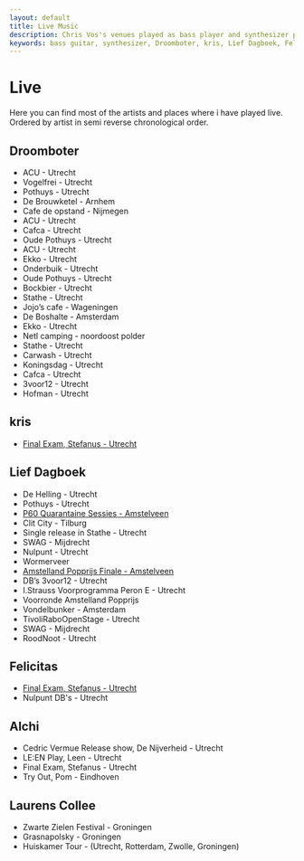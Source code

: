 ```yaml
---
layout: default
title: Live Music
description: Chris Vos's venues played as bass player and synthesizer player.
keywords: bass guitar, synthesizer, Droomboter, kris, Lief Dagboek, Felicitas, Alchi, Laurens Collee, Utrecht conservatory, HKU
---
```


# Live

Here you can find most of the artists and places where i have played live.  
Ordered by artist in semi reverse chronological order.

## Droomboter

- ACU - Utrecht
- Vogelfrei - Utrecht
- Pothuys - Utrecht
- De Brouwketel - Arnhem
- Cafe de opstand - Nijmegen
- ACU - Utrecht
- Cafca - Utrecht
- Oude Pothuys - Utrecht
- ACU - Utrecht
- Ekko - Utrecht
- Onderbuik - Utrecht
- Oude Pothuys - Utrecht
- Bockbier - Utrecht
- Stathe - Utrecht
- Jojo’s cafe - Wageningen
- De Boshalte - Amsterdam
- Ekko - Utrecht
- Netl camping - noordoost polder
- Stathe - Utrecht
- Carwash - Utrecht
- Koningsdag - Utrecht
- Cafca - Utrecht
- 3voor12 - Utrecht
- Hofman - Utrecht

## kris

- [Final Exam, Stefanus - Utrecht](https://www.youtube.com/watch?v=Yxc8Xeb0tRg)

## Lief Dagboek

- De Helling - Utrecht
- Pothuys - Utrecht
- [P60 Quarantaine Sessies - Amstelveen](https://www.youtube.com/watch?v=rfqQGkjsec4)
- Clit City - Tilburg 
- Single release in Stathe - Utrecht  
- SWAG - Mijdrecht
- Nulpunt - Utrecht  
- Wormerveer  
- [Amstelland Popprijs Finale - Amstelveen](https://www.youtube.com/watch?v=koq_ZvIIkVg)  
- DB’s 3voor12 - Utrecht  
- I.Strauss Voorprogramma Peron E - Utrecht  
- Voorronde Amstelland Popprijs
- Vondelbunker - Amsterdam  
- TivoliRaboOpenStage - Utrecht  
- SWAG - Mijdrecht  
- RoodNoot - Utrecht 

## Felicitas

- [Final Exam, Stefanus - Utrecht](https://www.youtube.com/watch?v=_VT6Fzlag-s&ab_channel=Felicitas)
- Nulpunt DB's - Utrecht  

## Alchi

- Cedric Vermue Release show, De Nijverheid - Utrecht  
- LE:EN Play, Leen - Utrecht  
- Final Exam, Stefanus - Utrecht  
- Try Out, Pom - Eindhoven  

## Laurens Collee

- Zwarte Zielen Festival - Groningen  
- Grasnapolsky - Groningen  
- Huiskamer Tour - (Utrecht, Rotterdam, Zwolle, Groningen)    
